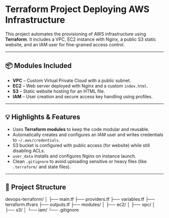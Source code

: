 # Terraform Project Deploying AWS Infrastructure

This project automates the provisioning of AWS infrastructure using **Terraform**.
It includes a VPC, EC2 instance with Nginx, a public S3 static website, and an IAM user for fine-grained access control.

---

## 📦 Modules Included

- **VPC** – Custom Virtual Private Cloud with a public subnet.
- **EC2** – Web server deployed with Nginx and a custom `index.html`.
- **S3** – Static website hosting for an HTML file.
- **IAM** – User creation and secure access key handling using profiles.

---

## 💡 Highlights & Features

- Uses **Terraform modules** to keep the code modular and reusable.
- Automatically creates and configures an IAM user and writes credentials to `~/.aws/credentials`.
- S3 bucket is configured with public access (for website) while still disabling ACLs.
- `user_data` installs and configures Nginx on instance launch.
- Clean `.gitignore` to avoid uploading sensitive or heavy files (like `.terraform/` and state files).

---

## 📁 Project Structure

devops-terraform/
│
├── main.tf
├── providers.tf
├── variables.tf
├── terraform.tfvars
├── outputs.tf
├── modules/
│ ├── ec2/
│ ├── vpc/
│ ├── s3/
│ └── iam/
└── .gitignore
